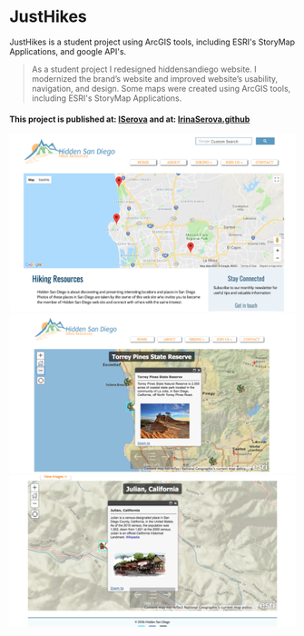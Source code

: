 # JustHikes
JustHikes is a student project using ArcGIS tools, including ESRI's StoryMap Applications, and google API's.

> As a student project I redesigned hiddensandiego website.  I modernized the brand’s website and improved  website’s usability, navigation, and design.  Some maps were created using ArcGIS tools, including ESRI's StoryMap Applications.

#### This project is published at: [ISerova](http://iserova.com/) and at: [IrinaSerova.github](https://irinaserova.github.io/justhikes/)

![screenshot](images/screen/pic2.png)
![screenshot](images/screen/pic3.png)
![screenshot](images/screen/pic4.png)




